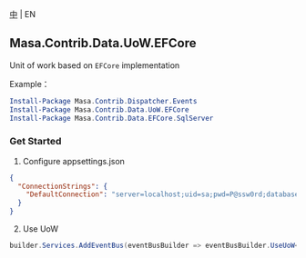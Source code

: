 [中](README.zh-CN.md) | EN

## Masa.Contrib.Data.UoW.EFCore

Unit of work based on `EFCore` implementation

Example：

``` powershell
Install-Package Masa.Contrib.Dispatcher.Events
Install-Package Masa.Contrib.Data.UoW.EFCore
Install-Package Masa.Contrib.Data.EFCore.SqlServer
```

### Get Started

1. Configure appsettings.json

``` appsettings.json
{
  "ConnectionStrings": {
    "DefaultConnection": "server=localhost;uid=sa;pwd=P@ssw0rd;database=identity"
  }
}
```

2. Use UoW

```C#
builder.Services.AddEventBus(eventBusBuilder => eventBusBuilder.UseUoW<CustomDbContext>(dbOptions => dbOptions.UseSqlServer()));
```